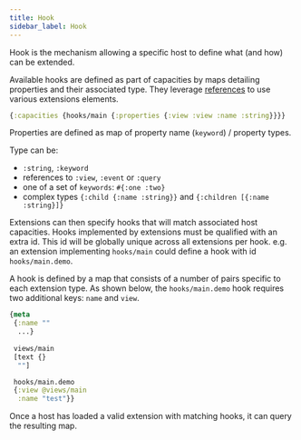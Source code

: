 ```yaml
---
title: Hook
sidebar_label: Hook
---
```


Hook is the mechanism allowing a specific host to define what (and how) can be extended.

Available hooks are defined as part of capacities by maps detailing properties and their associated type. They leverage [references](Reference) to use various extensions elements.

```clojure
{:capacities {hooks/main {:properties {:view :view :name :string}}}}
```

Properties are defined as map of property name (`keyword`) / property types.

Type can be:

* `:string`, `:keyword`
* references to `:view`, `:event` or `:query`
* one of a set of `keywords`: `#{:one :two}`
* complex types `{:child {:name :string}}` and `{:children [{:name :string}]}`

Extensions can then specify hooks that will match associated host capacities.
Hooks implemented by extensions must be qualified with an extra id. This id will be globally unique across all extensions per hook.
e.g. an extension implementing `hooks/main` could define a hook with id `hooks/main.demo`.

A hook is defined by a map that consists of a number of pairs specific to each extension type. As shown below, the `hooks/main.demo` hook requires two additional keys: `name` and `view`.

```clojure
{meta
 {:name ""
  ...}
 
 views/main
 [text {}
  ""]

 hooks/main.demo
 {:view @views/main
  :name "test"}}
```

Once a host has loaded a valid extension with matching hooks, it can query the resulting map.
